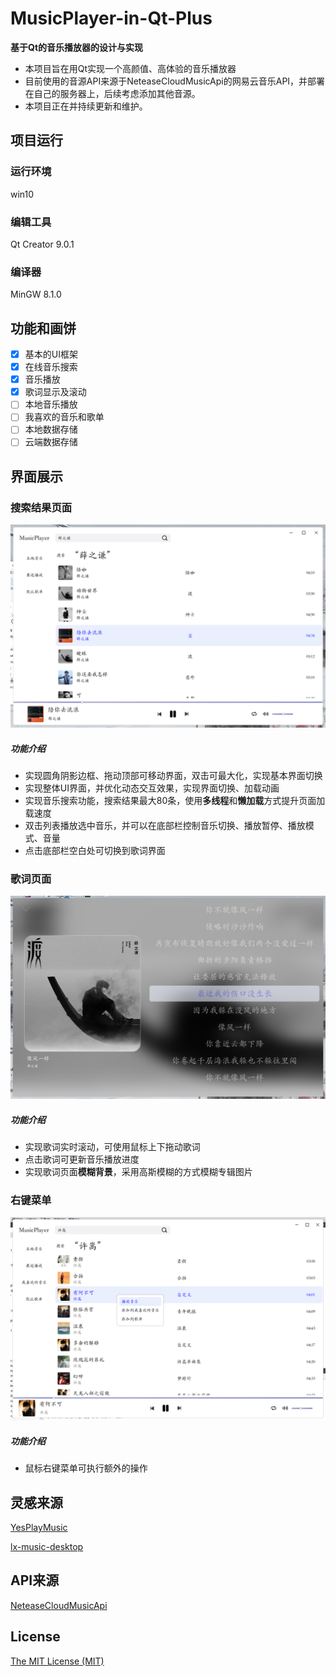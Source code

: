 # MusicPlayer-in-Qt-Plus

**基于Qt的音乐播放器的设计与实现**

- 本项目旨在用Qt实现一个高颜值、高体验的音乐播放器
- 目前使用的音源API来源于NeteaseCloudMusicApi的网易云音乐API，并部署在自己的服务器上，后续考虑添加其他音源。
- 本项目正在并持续更新和维护。

## 项目运行

### 运行环境
win10

### 编辑工具
Qt Creator 9.0.1

### 编译器
MinGW 8.1.0

## 功能和画饼

- [x] 基本的UI框架
- [x] 在线音乐搜索
- [x] 音乐播放
- [x] 歌词显示及滚动
- [ ] 本地音乐播放
- [ ] 我喜欢的音乐和歌单
- [ ] 本地数据存储
- [ ] 云端数据存储

## 界面展示

### 搜索结果页面
![搜索结果页面](https://raw.githubusercontent.com/hhhyxy/MusicPlayer-in-Qt-Plus/main/static/searchResult_Page.png)

##### 功能介绍
- 实现圆角阴影边框、拖动顶部可移动界面，双击可最大化，实现基本界面切换
- 实现整体UI界面，并优化动态交互效果，实现界面切换、加载动画
- 实现音乐搜索功能，搜索结果最大80条，使用**多线程**和**懒加载**方式提升页面加载速度
- 双击列表播放选中音乐，并可以在底部栏控制音乐切换、播放暂停、播放模式、音量
- 点击底部栏空白处可切换到歌词界面

### 歌词页面
![歌词页面](https://raw.githubusercontent.com/hhhyxy/MusicPlayer-in-Qt-Plus/main/static/lrc_Page_gaussionBackground.png)

##### 功能介绍
- 实现歌词实时滚动，可使用鼠标上下拖动歌词
- 点击歌词可更新音乐播放进度
- 实现歌词页面**模糊背景**，采用高斯模糊的方式模糊专辑图片

### 右键菜单
![右键菜单](https://raw.githubusercontent.com/hhhyxy/MusicPlayer-in-Qt-Plus/main/static/menu_buttonRight.png)

##### 功能介绍
- 鼠标右键菜单可执行额外的操作

## 灵感来源
[YesPlayMusic](https://github.com/qier222/YesPlayMusic)

[lx-music-desktop](https://github.com/lyswhut/lx-music-desktop)

## API来源
[NeteaseCloudMusicApi](https://github.com/Binaryify/NeteaseCloudMusicApi)

## License
[The MIT License (MIT)](https://github.com/hhhyxy/MusicPlayer-in-Qt/edit/main/LICENSE)
